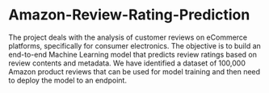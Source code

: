 # Amazon-Review-Rating-Prediction
The project deals with the analysis of customer reviews on eCommerce platforms, specifically for consumer electronics. The objective is to build an end-to-end Machine Learning model that predicts review ratings based on review contents and metadata. We have identified a dataset of 100,000 Amazon product reviews that can be used for model training and then need to deploy the model to an endpoint.
